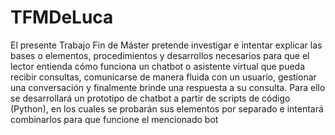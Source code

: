 # TFMDeLuca

El presente Trabajo Fin de Máster pretende investigar e intentar explicar las bases o elementos, procedimientos y desarrollos necesarios para que el lector entienda cómo funciona un chatbot o asistente virtual que pueda recibir consultas, comunicarse de manera fluida con un usuario, gestionar una conversación y finalmente brinde una respuesta a su consulta.
Para ello se desarrollará un prototipo de chatbot a partir de scripts de código (Python), en los cuales se probarán sus elementos por separado e intentará combinarlos para que funcione el mencionado bot

